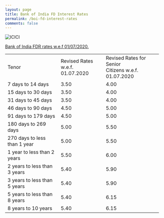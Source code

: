```yaml
---
layout: page
title: Bank of India FD Interest Rates
permalink: /boi-fd-interest-rates
comments: false
---
```


  
<img src="https://www.bankofindia.co.in/Content/Images/scroll-logo.png" alt="ICICI">


<u>Bank of India FDR rates w.e.f 01/07/2020.</u>

<div>
<table class="flat-table">
<tbody>
<tr>
<td colspan="2">Tenor</td>
<td colspan="2">Revised Rates w.e.f. <br/>01.07.2020</td>
<td colspan="2">Revised Rates for Senior <br/>Citizens w.e.f. 01.07.2020</td>
</tr>
<tr>
<td colspan="2">7 days to 14 days</td>
<td colspan="2">3.50</td>
<td colspan="2">4.00</td>
</tr>
<tr>
<td colspan="2">15 days to 30 days</td>
<td colspan="2">3.50</td>
<td colspan="2">4.00</td>
</tr>
<tr>
<td colspan="2">31 days to 45 days</td>
<td colspan="2">3.50</td>
<td colspan="2">4.00</td>
</tr>
<tr>
<td colspan="2">46 days to 90 days</td>
<td colspan="2">4.50</td>
<td colspan="2">5.00</td>
</tr>
<tr>
<td colspan="2">91 days to 179 days</td>
<td colspan="2">4.50</td>
<td colspan="2">5.00</td>
</tr>
<tr>
<td colspan="2">180 days to 269 days</td>
<td colspan="2">5.00</td>
<td colspan="2">5.50</td>
</tr>
<tr>
<td colspan="2">270 days to less than 1 year</td>
<td colspan="2">5.00</td>
<td colspan="2">5.50</td>
</tr>
<tr>
<td colspan="2">1 year to less than 2 years</td>
<td colspan="2">5.50</td>
<td colspan="2">6.00</td>
</tr>
<tr>
<td colspan="2">2 years to less than 3 years</td>
<td colspan="2">5.40</td>
<td colspan="2">5.90</td>
</tr>
<tr>
<td colspan="2">3 years to less than 5 years</td>
<td colspan="2">5.40</td>
<td colspan="2">5.90</td>
</tr>
<tr>
<td colspan="2">5 years to less than 8 years</td>
<td colspan="2">5.40</td>
<td colspan="2">6.15</td>
</tr>
<tr>
<td colspan="2">8 years to 10 years</td>
<td colspan="2">5.40</td>
<td colspan="2">6.15</td>
</tr>
</tbody>
</table>
</div>
